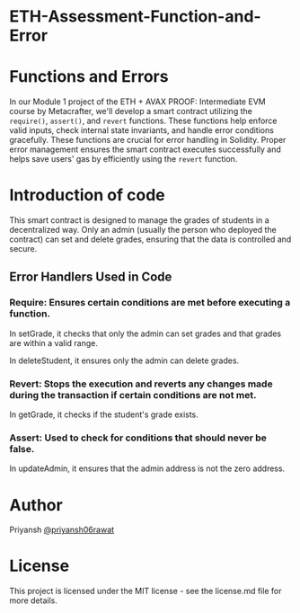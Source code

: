 # **ETH-Assessment-Function-and-Error**
# Functions and Errors
In our Module 1 project of the ETH + AVAX PROOF: Intermediate EVM course by Metacrafter, we'll develop a smart contract utilizing the `require()`, `assert()`, and `revert` functions. These functions help enforce valid inputs, check internal state invariants, and handle error conditions gracefully. These functions are crucial for error handling in Solidity. Proper error management ensures the smart contract executes successfully and helps save users' gas by efficiently using the `revert` function.
# Introduction of code
This smart contract is designed to manage the grades of students in a decentralized way. Only an admin (usually the person who deployed the contract) can set and delete grades, ensuring that the data is controlled and secure.
## Error Handlers Used in Code
### Require: Ensures certain conditions are met before executing a function.

In setGrade, it checks that only the admin can set grades and that grades are within a valid range.

In deleteStudent, it ensures only the admin can delete grades.

### Revert: Stops the execution and reverts any changes made during the transaction if certain conditions are not met.

In getGrade, it checks if the student's grade exists.

### Assert: Used to check for conditions that should never be false.

In updateAdmin, it ensures that the admin address is not the zero address.

# Author
Priyansh [@priyansh06rawat](https://github.com/priyansh06rawat)
# License
This project is licensed under the MIT license - see the license.md file for more details.
